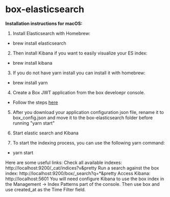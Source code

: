 # box-elasticsearch

**Installation instructions for macOS:**

1. Install Elasticsearch with Homebrew:
 - brew install elasticsearch

2. Then install Kibana if you want to easily visualize your ES index:
 - brew install kibana

3. If you do not have yarn install you can install it with homebrew:
 - brew install yarn

4. Create a Box JWT application from the box develoepr console.
 - Follow the steps [here](https://developer.box.com/docs/setting-up-a-jwt-app#section-step-1-create-and-configure-a-jwt-application)

5. After you download your application configuration json file, rename it to box_config.json and move it to the box-elasticsearch folder before running "yarn start" 

6. Start elastic search and Kibana

7. To start the indexing process, you can use the following yarn command:
 - yarn start

Here are some useful links:
Check all available indexes: http://localhost:9200/_cat/indices?v&pretty 
Run a search against the box index: http://localhost:9200/box/_search?q=*&pretty
Access Kibana: http://localhost:5601
You will need configure Kibana to use the box index in the Management -> Index Patterns part of the console. 
Then use box and use created_at as the Time Filter field.

